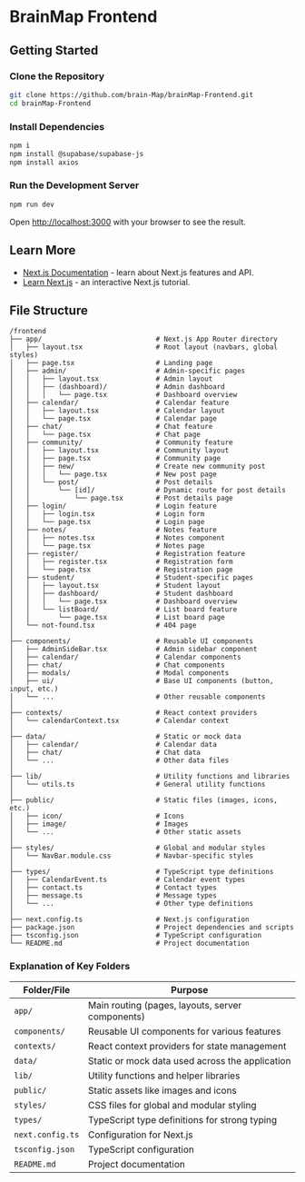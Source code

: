 # BrainMap Frontend

## Getting Started

### Clone the Repository

```bash
git clone https://github.com/brain-Map/brainMap-Frontend.git
cd brainMap-Frontend
```

### Install Dependencies

```bash
npm i
npm install @supabase/supabase-js
npm install axios
```

### Run the Development Server

```bash
npm run dev
```

Open [http://localhost:3000](http://localhost:3000) with your browser to see the result.

## Learn More

- [Next.js Documentation](https://nextjs.org/docs) - learn about Next.js features and API.
- [Learn Next.js](https://nextjs.org/learn) - an interactive Next.js tutorial.

## File Structure

```
/frontend
├── app/                            # Next.js App Router directory
│   ├── layout.tsx                  # Root layout (navbars, global styles)
│   ├── page.tsx                    # Landing page
│   ├── admin/                      # Admin-specific pages
│   │   ├── layout.tsx              # Admin layout
│   │   ├── (dashboard)/            # Admin dashboard
│   │   │   └── page.tsx            # Dashboard overview
│   ├── calendar/                   # Calendar feature
│   │   ├── layout.tsx              # Calendar layout
│   │   └── page.tsx                # Calendar page
│   ├── chat/                       # Chat feature
│   │   └── page.tsx                # Chat page
│   ├── community/                  # Community feature
│   │   ├── layout.tsx              # Community layout
│   │   ├── page.tsx                # Community page
│   │   ├── new/                    # Create new community post
│   │   │   └── page.tsx            # New post page
│   │   └── post/                   # Post details
│   │       └── [id]/               # Dynamic route for post details
│   │           └── page.tsx        # Post details page
│   ├── login/                      # Login feature
│   │   ├── login.tsx               # Login form
│   │   └── page.tsx                # Login page
│   ├── notes/                      # Notes feature
│   │   ├── notes.tsx               # Notes component
│   │   └── page.tsx                # Notes page
│   ├── register/                   # Registration feature
│   │   ├── register.tsx            # Registration form
│   │   └── page.tsx                # Registration page
│   ├── student/                    # Student-specific pages
│   │   ├── layout.tsx              # Student layout
│   │   ├── dashboard/              # Student dashboard
│   │   │   └── page.tsx            # Dashboard overview
│   │   └── listBoard/              # List board feature
│   │       └── page.tsx            # List board page
│   └── not-found.tsx               # 404 page
│
├── components/                     # Reusable UI components
│   ├── AdminSideBar.tsx            # Admin sidebar component
│   ├── calendar/                   # Calendar components
│   ├── chat/                       # Chat components
│   ├── modals/                     # Modal components
│   ├── ui/                         # Base UI components (button, input, etc.)
│   └── ...                         # Other reusable components
│
├── contexts/                       # React context providers
│   └── calendarContext.tsx         # Calendar context
│
├── data/                           # Static or mock data
│   ├── calendar/                   # Calendar data
│   ├── chat/                       # Chat data
│   └── ...                         # Other data files
│
├── lib/                            # Utility functions and libraries
│   └── utils.ts                    # General utility functions
│
├── public/                         # Static files (images, icons, etc.)
│   ├── icon/                       # Icons
│   ├── image/                      # Images
│   └── ...                         # Other static assets
│
├── styles/                         # Global and modular styles
│   └── NavBar.module.css           # Navbar-specific styles
│
├── types/                          # TypeScript type definitions
│   ├── CalendarEvent.ts            # Calendar event types
│   ├── contact.ts                  # Contact types
│   ├── message.ts                  # Message types
│   └── ...                         # Other type definitions
│
├── next.config.ts                  # Next.js configuration
├── package.json                    # Project dependencies and scripts
├── tsconfig.json                   # TypeScript configuration
└── README.md                       # Project documentation
```

### Explanation of Key Folders

| Folder/File          | Purpose                                                    |
| -------------------- | ---------------------------------------------------------- |
| `app/`               | Main routing (pages, layouts, server components)           |
| `components/`        | Reusable UI components for various features                |
| `contexts/`          | React context providers for state management               |
| `data/`              | Static or mock data used across the application            |
| `lib/`               | Utility functions and helper libraries                     |
| `public/`            | Static assets like images and icons                        |
| `styles/`            | CSS files for global and modular styling                   |
| `types/`             | TypeScript type definitions for strong typing              |
| `next.config.ts`     | Configuration for Next.js                                   |
| `tsconfig.json`      | TypeScript configuration                                    |
| `README.md`          | Project documentation                                      |

